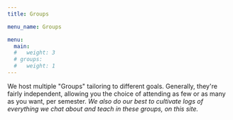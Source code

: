 ```yaml
---
title: Groups

menu_name: Groups

menu:
  main:
  #   weight: 3
  # groups:
  #   weight: 1
---
```


We host multiple "Groups" tailoring to different goals. Generally, they're
fairly independent, allowing you the choice of attending as few or as many
as you want, per semester. _We also do our best to cultivate logs of everything
we chat about and teach in these groups, on this site._
